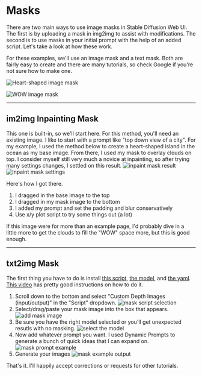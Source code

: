 # Masks
There are two main ways to use image masks in Stable Diffusion Web UI.  The first is by uploading a mask in img2img to assist with modifications.  The second is to use masks in your initial prompt with the help of an added script.  Let's take a look at how these work.

For these examples, we'll use an image mask and a text mask.  Both are fairly easy to create and there are many tutorials, so check Google if you're not sure how to make one.

![Heart-shaped image mask](./heart.jpg "Heart-shaped image mask")

![WOW image mask](./wow.png "WOW image mask")

----
## im2img Inpainting Mask
This one is built-in, so we'll start here.  For this method, you'll need an existing image.  I like to start with a prompt like "top down view of a city".  For my example, I used the method below to create a heart-shaped island in the ocean as my base image.  From there, I used my mask to overlay clouds on top.  I consider myself still very much a novice at inpainting, so after trying many settings changes, I settled on this result.
![inpaint mask result](./inpaint-mask.png "inpaint mask result")
![inpaint mask settings](./inpaint-mask-settings.png "inpaint mask settings")

Here's how I got there.

1. I dragged in the base image to the top
2. I dragged in my mask image to the bottom
3. I added my prompt and set the padding and blur conservatively
4. Use x/y plot script to try some things out (a lot)

If this image were for more than an example page, I'd probably dive in a little more to get the clouds to fill the "WOW" space more, but this is good enough.

----

## txt2img Mask
The first thing you have to do is install [this script](https://github.com/AnonymousCervine/depth-image-io-for-SDWebui), [the model](https://huggingface.co/stabilityai/stable-diffusion-2-depth), and [the yaml](https://raw.githubusercontent.com/Stability-AI/stablediffusion/main/configs/stable-diffusion/v2-midas-inference.yaml).  [This video](https://www.youtube.com/watch?v=sNcEhR65pw0) has pretty good instructions on how to do it.

1. Scroll down to the bottom and select "Custom Depth Images (input/output)" in the "Script" dropdown.
![mask script selection](./mask-script-selection.png "mask script selection")
2. Select/drag/paste your mask image into the box that appears.
![add mask image](./add-mask.png "add mask image")
3. Be sure you have the right model selected or you'll get unexpected resutls with no masking.
![select the model](./select-the-model.png "select the model")
4. Now add whatever prompt you want.  I used Dynamic Prompts to generate a bunch of quick ideas that I can expand on.
![mask prompt example](./mask-prompt-example.png "mask prompt example")
5. Generate your images
![mask example output](./mask-output.png "mask example output")

That's it.  I'll happily accept corrections or requests for other tutorials.